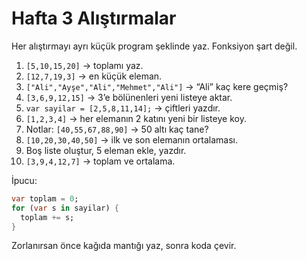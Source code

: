 # Hafta 3 Alıştırmalar

Her alıştırmayı ayrı küçük program şeklinde yaz. Fonksiyon şart değil.

1. `[5,10,15,20]` → toplamı yaz.
2. `[12,7,19,3]` → en küçük eleman.
3. `["Ali","Ayşe","Ali","Mehmet","Ali"]` → “Ali” kaç kere geçmiş?
4. `[3,6,9,12,15]` → 3’e bölünenleri yeni listeye aktar.
5. `var sayilar = [2,5,8,11,14];` → çiftleri yazdır.
6. `[1,2,3,4]` → her elemanın 2 katını yeni bir listeye koy.
7. Notlar: `[40,55,67,88,90]` → 50 altı kaç tane?
8. `[10,20,30,40,50]` → ilk ve son elemanın ortalaması.
9. Boş liste oluştur, 5 eleman ekle, yazdır.
10. `[3,9,4,12,7]` → toplam ve ortalama.

İpucu:
```dart
var toplam = 0;
for (var s in sayilar) {
  toplam += s;
}
```
Zorlanırsan önce kağıda mantığı yaz, sonra koda çevir.